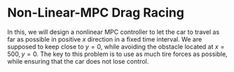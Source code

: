 # Non-Linear-MPC Drag Racing

In this, we will design a nonlinear MPC controller to let the car to travel as far as possible in positive $x$ direction in a fixed time interval. 
We are supposed to keep close to $y = 0$, while avoiding the obstacle located at $x = 500, y = 0$. 
The key to this problem is to use as much tire forces as possible, while ensuring that the car does not lose control. 
